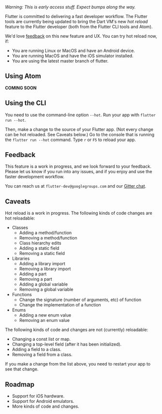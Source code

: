 *Warning: This is early access stuff. Expect bumps along the way.*

Flutter is committed to delivering a fast developer workflow. The Flutter tools are currently being updated to bring the Dart VM's new _hot reload_ feature to the Flutter developer (both from the Flutter CLI tools and Atom).

We'd love [feedback](https://github.com/flutter/flutter/issues/new) on this new feature and UX. You can try hot reload now, if:

* You are running Linux or MacOS and have an Android device.
* You are running MacOS and have the iOS simulator installed.
* You are using the latest master branch of flutter.

## Using Atom

**COMING SOON**

## Using the CLI

You need to use the command-line option `--hot`. Run your app with `flutter run --hot`.

Then, make a change to the source of your Flutter app. (Not every change can be hot reloaded. See Caveats below.) Go to the console that is running the `flutter run --hot` command. Type `r` or `F5` to reload your app.

## Feedback

This feature is a work in progress, and we look forward to your feedback. Please let us know if you run into any issues, and if you enjoy and use the faster development workflow.

You can reach us at `flutter-dev@googlegroups.com` and our [Gitter chat](https://gitter.im/flutter/flutter).

## Caveats

Hot reload is a work in progress. The following kinds of code changes are hot reloadable:

* Classes
  * Adding a method/function
  * Removing a method/function
  * Class hierarchy edits
  * Adding a static field
  * Removing a static field
* Libraries
  * Adding a library import
  * Removing a library import
  * Adding a part
  * Removing a part
  * Adding a global variable
  * Removing a global variable
* Functions
  * Change the signature (number of arguments, etc) of function
  * Change the implementation of a function
* Enums
  * Adding a new enum value
  * Removing an enum value


The following kinds of code and changes are not (currently) reloadable:

* Changing a const list or map.
* Changing a top-level field (after it has been initialized).
* Adding a field to a class.
* Removing a field from a class.

If you make a change from the list above, you need to restart your app to see that change.

## Roadmap

* Support for iOS hardware.
* Support for Android emulators.
* More kinds of code and changes.